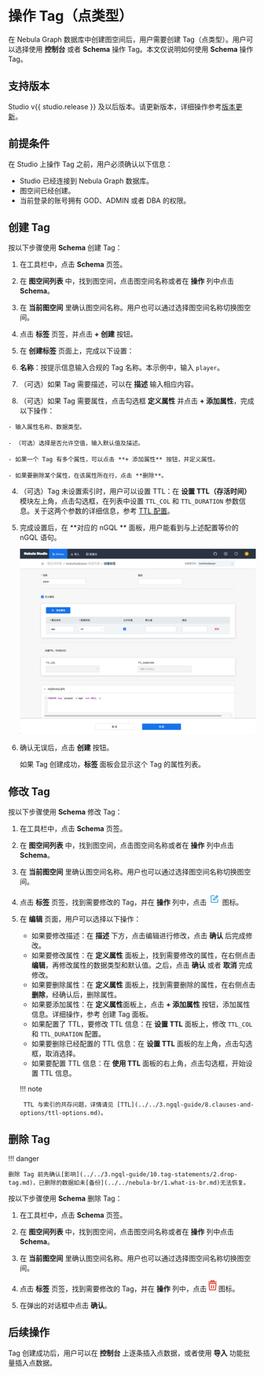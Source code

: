 # 操作 Tag（点类型）

在 Nebula Graph 数据库中创建图空间后，用户需要创建 Tag（点类型）。用户可以选择使用 **控制台** 或者 **Schema** 操作 Tag。本文仅说明如何使用 **Schema** 操作 Tag。

## 支持版本

Studio v{{ studio.release }} 及以后版本。请更新版本，详细操作参考[版本更新](../about-studio/st-ug-check-updates.md)。

## 前提条件

在 Studio 上操作 Tag 之前，用户必须确认以下信息：

- Studio 已经连接到 Nebula Graph 数据库。
- 图空间已经创建。
- 当前登录的账号拥有 GOD、ADMIN 或者 DBA 的权限。

## 创建 Tag

按以下步骤使用 **Schema** 创建 Tag：

1. 在工具栏中，点击 **Schema** 页签。

2. 在 **图空间列表** 中，找到图空间，点击图空间名称或者在 **操作** 列中点击 **Schema**。

3. 在 **当前图空间** 里确认图空间名称。用户也可以通过选择图空间名称切换图空间。

4. 点击 **标签** 页签，并点击 **+ 创建** 按钮。

5. 在 **创建标签** 页面上，完成以下设置：

  1. **名称**：按提示信息输入合规的 Tag 名称。本示例中，输入 `player`。

  2. （可选）如果 Tag 需要描述，可以在 **描述** 输入相应内容。

  3. （可选）如果 Tag 需要属性，点击勾选框 **定义属性** 并点击 **+ 添加属性**，完成以下操作： 
    
    - 输入属性名称、数据类型。
   
    - （可选）选择是否允许空值，输入默认值及描述。
    
    - 如果一个 Tag 有多个属性，可以点击 **+ 添加属性** 按钮，并定义属性。
    
    - 如果要删除某个属性，在该属性所在行，点击 **删除**。
  
  4. （可选）Tag 未设置索引时，用户可以设置 TTL：在 **设置 TTL（存活时间）** 模块左上角，点击勾选框，在列表中设置 `TTL_COL` 和 `TTL_DURATION` 参数信息。关于这两个参数的详细信息，参考 [TTL 配置](../../3.ngql-guide/8.clauses-and-options/ttl-options.md "点击前往 Nebula Graph 网站")。

6. 完成设置后，在 **对应的 nGQL ** 面板，用户能看到与上述配置等价的 nGQL 语句。
  
   ![create tag](../figs/st-ug-017.png)

7. 确认无误后，点击 **创建** 按钮。

   如果 Tag 创建成功，**标签** 面板会显示这个 Tag 的属性列表。


## 修改 Tag

按以下步骤使用 **Schema** 修改 Tag：

1. 在工具栏中，点击 **Schema** 页签。

2. 在 **图空间列表** 中，找到图空间，点击图空间名称或者在 **操作** 列中点击 **Schema**。

3. 在 **当前图空间** 里确认图空间名称。用户也可以通过选择图空间名称切换图空间。

4. 点击 **标签** 页签，找到需要修改的 Tag，并在 **操作** 列中，点击 ![表示修改的图标](../figs/Setup.png "修改") 图标。

5. 在 **编辑** 页面，用户可以选择以下操作：
   
   - 如果要修改描述：在 **描述** 下方，点击编辑进行修改，点击 **确认** 后完成修改。
   - 如果要修改属性：在 **定义属性** 面板上，找到需要修改的属性，在右侧点击 **编辑**，再修改属性的数据类型和默认值。之后，点击 **确认** 或者 **取消** 完成修改。
   - 如果要删除属性：在 **定义属性** 面板上，找到需要删除的属性，在右侧点击 **删除**，经确认后，删除属性。
   - 如果要添加属性：在 **定义属性**面板上，点击 **+ 添加属性** 按钮，添加属性信息。详细操作，参考 创建 Tag 面板。
   - 如果配置了 TTL，要修改 TTL 信息：在 **设置 TTL** 面板上，修改 `TTL_COL` 和 `TTL_DURATION` 配置。
   - 如果要删除已经配置的 TTL 信息：在 **设置 TTL** 面板的左上角，点击勾选框，取消选择。
   - 如果要配置 TTL 信息：在 **使用 TTL** 面板的右上角，点击勾选框，开始设置 TTL 信息。

    !!! note

        TTL 与索引的共存问题，详情请见 [TTL](../../3.ngql-guide/8.clauses-and-options/ttl-options.md)。

## 删除 Tag

!!! danger

    删除 Tag 前先确认[影响](../../3.ngql-guide/10.tag-statements/2.drop-tag.md)，已删除的数据如未[备份](../../nebula-br/1.what-is-br.md)无法恢复。

按以下步骤使用 **Schema** 删除 Tag：

1. 在工具栏中，点击 **Schema** 页签。

2. 在 **图空间列表** 中，找到图空间，点击图空间名称或者在 **操作** 列中点击 **Schema**。

3. 在 **当前图空间** 里确认图空间名称。用户也可以通过选择图空间名称切换图空间。

4. 点击 **标签** 页签，找到需要修改的 Tag，并在 **操作** 列中，点击![删除](../figs/alert-delete.png)图标。

5. 在弹出的对话框中点击 **确认**。

## 后续操作

Tag 创建成功后，用户可以在 **控制台** 上逐条插入点数据，或者使用 **导入** 功能批量插入点数据。
